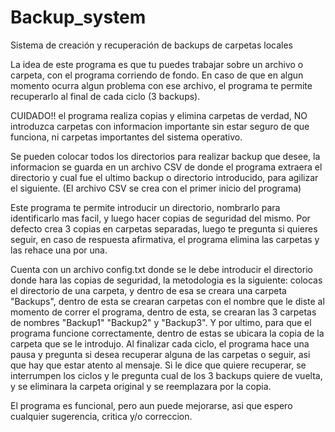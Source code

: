 # Backup_system
Sistema de creación y recuperación de backups de carpetas locales

La idea de este programa es que tu puedes trabajar sobre un archivo o carpeta, con el programa corriendo de fondo. En caso de que en algun momento ocurra algun problema con ese archivo, el programa te permite recuperarlo al final de cada ciclo (3 backups). 

CUIDADO!! el programa realiza copias y elimina carpetas de verdad, NO introduzca carpetas con informacion importante sin estar seguro de que funciona, ni carpetas importantes del sistema operativo.

Se pueden colocar todos los directorios para realizar backup que desee, la informacion se guarda en un archivo CSV de donde el programa extraera el directorio y cual fue el ultimo backup o directorio introducido, para agilizar el siguiente. (El archivo CSV se crea con el primer inicio del programa)

Este programa te permite introducir un directorio, nombrarlo para identificarlo mas facil, y luego hacer copias de seguridad del mismo.
Por defecto crea 3 copias en carpetas separadas, luego te pregunta si quieres seguir, en caso de respuesta afirmativa, el programa elimina las carpetas y las rehace una por una.

Cuenta con un archivo config.txt donde se le debe introducir el directorio donde hara las copias de seguridad, la metodologia es la siguiente:
colocas el directorio de una carpeta, y dentro de esa se creara una carpeta "Backups", dentro de esta se crearan carpetas con el nombre que le diste al momento de correr el programa, dentro de esta, se crearan las 3 carpetas de nombres "Backup1" "Backup2" y "Backup3". Y por ultimo, para que el programa funcione correctamente, dentro de estas se ubicara la copia de la carpeta que se le introdujo.
Al finalizar cada ciclo, el programa hace una pausa y pregunta si desea recuperar alguna de las carpetas o seguir, asi que hay que estar atento al mensaje. Si le dice que quiere recuperar, se interrumpen los ciclos y le pregunta cual de los 3 backups quiere de vuelta, y se eliminara la carpeta original y se reemplazara por la copia.

El programa es funcional, pero aun puede mejorarse, asi que espero cualquier sugerencia, critica y/o correccion.
